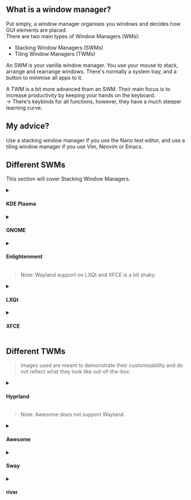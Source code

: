 ## What is a window manager?

Put simply, a window manager organises you windows and decides how GUI elements are placed.\
There are two main types of Window Managers (WMs):
- Stacking Window Managers (SWMs)
- Tiling Window Managers (TWMs)

An SWM is your vanilla window manager. You use your mouse to stack, arrange and rearrange windows. There's normally a system tray, and a button to minimise all apps to it.

A TWM is a bit more advanced tham an SWM. Their main focus is to increase productivity by keeping your hands on the keyboard.\
→ There's keybinds for all functions, however, they have a much steeper learning curve.

## My advice?

Use a stacking window manager if you use the Nano text editor, and use a tiling window manager if you use Vim, Neovim or Emacs.

## Different SWMs

This section will cover Stacking Window Managers.

<details>
  <summary><h4>KDE Plasma</h4></summary>

![](https://raw.githubusercontent.com/Exvix/arch-install-guide/main/images/kde-plasma.png)

To just install KDE Plasma, use the below command:
```
sudo pacman -S plasma
```

The packages below provide a more integrated desktop experience for KDE Plasma

```
sudo pacman -S konsole dolphin ark kwrite kcalc spectacle krunner partitionmanager
```

Packages         | Description
---------------- | ------------------------------------
plasma           | KDE Plasma window manager.
konsole          | Terminal.
dolphin          | File manager.
ark              | Archiving Tool.
kwrite           | Text editor.
kcalc            | Scientific calculator.
spectacle        | Screenshot capture utility.
krunner          | Quick drop-down desktop search.
partitionmanager | Disk & partition manager.
</details>

<details>
  <summary><h4>GNOME</h4></summary>

![](https://raw.githubusercontent.com/Exvix/arch-install-guide/main/images/GNOME_Shell.png)

To install GNOME, use the below command:
```
sudo pacman -S gnome gnome-extra
```

```gnome-extra``` is for a more integrated desktop experience, and includes a bundle of apps to facilitate that.
</details>

<details>
  <summary><h4>Enlightenment</h4></summary>

![](https://raw.githubusercontent.com/Exvix/arch-install-guide/main/images/Enlightenment.png)

Install Enlightenment, as shown below:
```
sudo pacman -S enlightenment ecrire ephoto evisum rage terminology
```

The packages that aren't `enlightenment` provide a more integrated desktop environment.

Packages         | Description
---------------- | ------------------------------------
enlightenment    | Enlightenment window manager
terminology      | Terminal
ecrire           | Text editor
evisum           | Process viewer, similar to Task Manager on Windows
ephoto           | Photo viewer
rage             | Video viewer

</details>

> Note: Wayland support on LXQt and XFCE is a bit shaky.

<details>
  <summary><h4>LXQt</h4></summary>

![](https://raw.githubusercontent.com/Exvix/arch-install-guide/main/images/lxqt.png)

To install LXQt, use the below command:
```
sudo pacman -S lxqt
```
</details>

<details>
  <summary><h4>XFCE</h4></summary>

![](https://raw.githubusercontent.com/Exvix/arch-install-guide/main/images/xfce.png)

To install XFCE, use the below command:
```
sudo pacman -S xfce xfce4-goodies
```

```xfce4-goodies``` is for a more integrated desktop experience, and includes a bundle of apps to facilitate that.

</details>

## Different TWMs

> Images used are meant to demonstrate their customisability and do not reflect what they look like out-of-the-box.

<details>
  <summary><h4>Hyprland</h4></summary>

![](https://raw.githubusercontent.com/Exvix/arch-install-guide/main/images/hyprland.png)

To install hyprland, use the below command:
```
sudo pacman -S hyprland
```
</details>

> Note: Awesome does not support Wayland.

<details>
  <summary><h4>Awesome</h4></summary>

![](https://raw.githubusercontent.com/Exvix/arch-install-guide/main/images/awesome.png)

To install AwesomeWM, use the below command:
```
sudo pacman -S awesome
```

Create a new configuration directory:
```
mkdir ~/.config/awesome
```

And copy the default config file:
```
cp /etc/xdg/awesome/rc.lua ~/.config/awesome/rc.lua
```

</details>

<details>
  <summary><h4>Sway</h4></summary>

![](https://raw.githubusercontent.com/Exvix/arch-install-guide/main/images/sway.png)

Install Sway, as shown below:
```
sudo pacman -S sway swaylock swaybg swayidle
```

</details>

<details>
  <summary><h4>river</h4></summary>

![](https://raw.githubusercontent.com/Exvix/arch-install-guide/main/images/riverwm.png)

To install river, use the below command:
```
sudo pacman -S river
```

</details>
